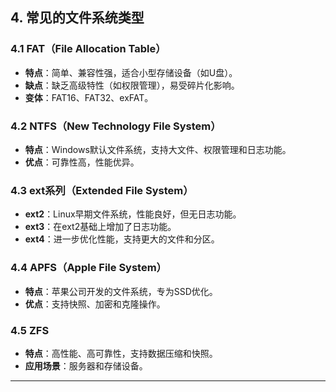 ## **4. 常见的文件系统类型**

### **4.1 FAT（File Allocation Table）**

- **特点**：简单、兼容性强，适合小型存储设备（如U盘）。
- **缺点**：缺乏高级特性（如权限管理），易受碎片化影响。
- **变体**：FAT16、FAT32、exFAT。

### **4.2 NTFS（New Technology File System）**

- **特点**：Windows默认文件系统，支持大文件、权限管理和日志功能。
- **优点**：可靠性高，性能优异。

### **4.3 ext系列（Extended File System）**

- **ext2**：Linux早期文件系统，性能良好，但无日志功能。
- **ext3**：在ext2基础上增加了日志功能。
- **ext4**：进一步优化性能，支持更大的文件和分区。

### **4.4 APFS（Apple File System）**

- **特点**：苹果公司开发的文件系统，专为SSD优化。
- **优点**：支持快照、加密和克隆操作。

### **4.5 ZFS**

- **特点**：高性能、高可靠性，支持数据压缩和快照。
- **应用场景**：服务器和存储设备。

---